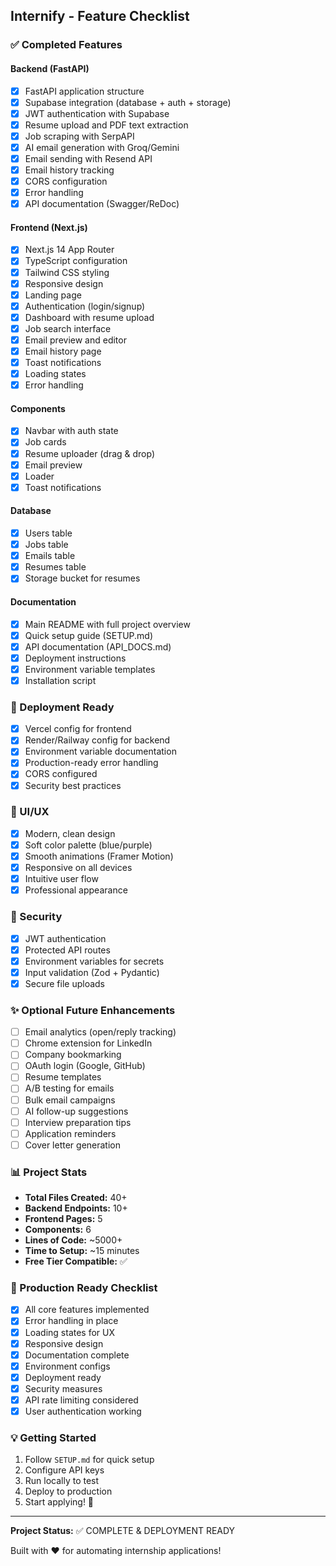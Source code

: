 ## Internify - Feature Checklist

### ✅ Completed Features

#### Backend (FastAPI)
- [x] FastAPI application structure
- [x] Supabase integration (database + auth + storage)
- [x] JWT authentication with Supabase
- [x] Resume upload and PDF text extraction
- [x] Job scraping with SerpAPI
- [x] AI email generation with Groq/Gemini
- [x] Email sending with Resend API
- [x] Email history tracking
- [x] CORS configuration
- [x] Error handling
- [x] API documentation (Swagger/ReDoc)

#### Frontend (Next.js)
- [x] Next.js 14 App Router
- [x] TypeScript configuration
- [x] Tailwind CSS styling
- [x] Responsive design
- [x] Landing page
- [x] Authentication (login/signup)
- [x] Dashboard with resume upload
- [x] Job search interface
- [x] Email preview and editor
- [x] Email history page
- [x] Toast notifications
- [x] Loading states
- [x] Error handling

#### Components
- [x] Navbar with auth state
- [x] Job cards
- [x] Resume uploader (drag & drop)
- [x] Email preview
- [x] Loader
- [x] Toast notifications

#### Database
- [x] Users table
- [x] Jobs table
- [x] Emails table
- [x] Resumes table
- [x] Storage bucket for resumes

#### Documentation
- [x] Main README with full project overview
- [x] Quick setup guide (SETUP.md)
- [x] API documentation (API_DOCS.md)
- [x] Deployment instructions
- [x] Environment variable templates
- [x] Installation script

### 🚀 Deployment Ready
- [x] Vercel config for frontend
- [x] Render/Railway config for backend
- [x] Environment variable documentation
- [x] Production-ready error handling
- [x] CORS configured
- [x] Security best practices

### 🎨 UI/UX
- [x] Modern, clean design
- [x] Soft color palette (blue/purple)
- [x] Smooth animations (Framer Motion)
- [x] Responsive on all devices
- [x] Intuitive user flow
- [x] Professional appearance

### 🔐 Security
- [x] JWT authentication
- [x] Protected API routes
- [x] Environment variables for secrets
- [x] Input validation (Zod + Pydantic)
- [x] Secure file uploads

### ✨ Optional Future Enhancements
- [ ] Email analytics (open/reply tracking)
- [ ] Chrome extension for LinkedIn
- [ ] Company bookmarking
- [ ] OAuth login (Google, GitHub)
- [ ] Resume templates
- [ ] A/B testing for emails
- [ ] Bulk email campaigns
- [ ] AI follow-up suggestions
- [ ] Interview preparation tips
- [ ] Application reminders
- [ ] Cover letter generation

### 📊 Project Stats
- **Total Files Created:** 40+
- **Backend Endpoints:** 10+
- **Frontend Pages:** 5
- **Components:** 6
- **Lines of Code:** ~5000+
- **Time to Setup:** ~15 minutes
- **Free Tier Compatible:** ✅

### 🎯 Production Ready Checklist
- [x] All core features implemented
- [x] Error handling in place
- [x] Loading states for UX
- [x] Responsive design
- [x] Documentation complete
- [x] Environment configs
- [x] Deployment ready
- [x] Security measures
- [x] API rate limiting considered
- [x] User authentication working

### 💡 Getting Started
1. Follow `SETUP.md` for quick setup
2. Configure API keys
3. Run locally to test
4. Deploy to production
5. Start applying! 🎯

---

**Project Status:** ✅ COMPLETE & DEPLOYMENT READY

Built with ❤️ for automating internship applications!
